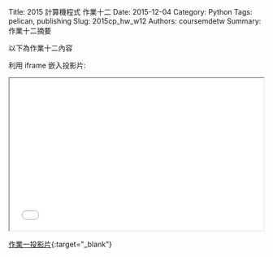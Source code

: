 Title: 2015 計算機程式 作業十二
Date: 2015-12-04
Category: Python
Tags: pelican, publishing
Slug: 2015cp_hw_w12
Authors: coursemdetw
Summary: 作業十二摘要

以下為作業十二內容

利用 iframe 嵌入投影片:

<iframe src="40423229_cp_w12_p.html" width="500" height="300"></iframe>

[作業一投影片](40423229_cp_w12_p.html){:target="_blank"}

